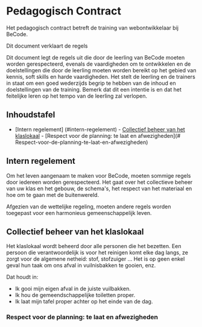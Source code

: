 # Pedagogisch Contract

Het pedagogisch contract betreft de training van webontwikkelaar bij BeCode.

Dit document verklaart de regels

Dit document legt de regels uit die door de leerling van BeCode moeten worden gerespecteerd, evenals de vaardigheden om te ontwikkelen en de doelstellingen die door de leerling moeten worden bereikt op het gebied van kennis, soft skills en harde vaardigheden. Het stelt de leerling en de trainers in staat om een goed wederzijds begrip te hebben van de inhoud en doelstellingen van de training. Bemerk dat dit een intentie is en dat het feitelijke leren op het tempo van de leerling zal verlopen.

## Inhoudstafel

- [Intern regelement] (#intern-regelement)
        - [Collectief beheer van het klaslokaal](#collectief-beheer-van-het-klaslokaal)
        - [Respect voor de planning: te laat en afwezigheden](# Respect-voor-de-planning-te-laat-en-afwezigheden)



## Intern regelement

Om het leven aangenaam te maken voor BeCode, moeten sommige regels door iedereen worden gerespecteerd. Het gaat over het collectieve beheer van uw klas en het gebouw, de schema's, het respect van het materiaal en hoe om te gaan met de buitenwereld.

Afgezien van de wettelijke regeling, moeten andere regels worden toegepast voor een harmonieus gemeenschappelijk leven.


## Collectief beheer van het klaslokaal

Het klaslokaal wordt beheerd door alle personen die het bezetten. Een persoon die verantwoordelijk is voor het reinigen komt elke dag langs, ze zorgt voor de algemene netheid: stof, stofzuiger ... Het is op geen enkel geval hun taak om ons afval in vuilnisbakken te gooien, enz.

Dat houdt in:
 - Ik gooi mijn eigen afval in de juiste vuilbakken.
 - Ik hou de gemeendschappelijke toiletten proper.
 - Ik laat mijn tafel proper achter op het einde van de dag.


### Respect voor de planning: te laat en afwezigheden

